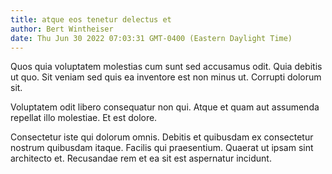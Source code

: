 ```yaml
---
title: atque eos tenetur delectus et
author: Bert Wintheiser
date: Thu Jun 30 2022 07:03:31 GMT-0400 (Eastern Daylight Time)
---
```

Quos quia voluptatem molestias cum sunt sed accusamus odit. Quia debitis ut quo. Sit veniam sed quis ea inventore est non minus ut. Corrupti dolorum sit.

 Voluptatem odit libero consequatur non qui. Atque et quam aut assumenda repellat illo molestiae. Et est dolore.

 Consectetur iste qui dolorum omnis. Debitis et quibusdam ex consectetur nostrum quibusdam itaque. Facilis qui praesentium. Quaerat ut ipsam sint architecto et. Recusandae rem et ea sit est aspernatur incidunt.